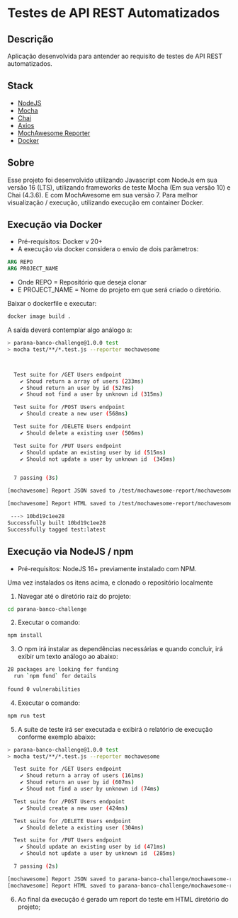 # Testes de API REST Automatizados
## Descrição
Aplicação desenvolvida para antender ao requisito de testes de API REST automatizados.

## Stack
- [NodeJS]
- [Mocha]
- [Chai]
- [Axios]
- [MochAwesome Reporter]
- [Docker]

## Sobre

Esse projeto foi desenvolvido utilizando Javascript com NodeJs em sua versão 16 (LTS), utilizando frameworks de teste Mocha (Em sua versão 10) e Chai (4.3.6). E com MochAwesome em sua versão 7. Para melhor visualização / execução, utilizando execução em container Docker.

## Execução via Docker
- Pré-requisitos: Docker v 20+
- A execução via docker considera o envio de dois parâmetros:

```dockerfile
ARG REPO
ARG PROJECT_NAME
```
- Onde REPO = Repositório que deseja clonar
- E PROJECT_NAME = Nome do projeto em que será criado o diretório.

Baixar o dockerfile e executar:

```sh
docker image build .
```
A saída deverá contemplar algo análogo a:

```sh
> parana-banco-challenge@1.0.0 test
> mocha test/**/*.test.js --reporter mochawesome



  Test suite for /GET Users endpoint
    ✔ Shoud return a array of users (233ms)
    ✔ Shoud return an user by id (527ms)
    ✔ Shoud not find a user by unknown id (315ms)

  Test suite for /POST Users endpoint
    ✔ Should create a new user (568ms)

  Test suite for /DELETE Users endpoint
    ✔ Should delete a existing user (506ms)

  Test suite for /PUT Users endpoint
    ✔ Should update an existing user by id (515ms)
    ✔ Should not update a user by unknown id  (345ms)


  7 passing (3s)

[mochawesome] Report JSON saved to /test/mochawesome-report/mochawesome.json

[mochawesome] Report HTML saved to /test/mochawesome-report/mochawesome.html

 ---> 10bd19c1ee28
Successfully built 10bd19c1ee28
Successfully tagged test:latest

```

## Execução via NodeJS / npm 
- Pré-requisitos: NodeJS 16+ previamente instalado com NPM.

Uma vez instalados os itens acima, e clonado o repositório localmente

1. Navegar até o diretório raiz do projeto:

```sh
cd parana-banco-challenge
```
2. Executar o comando:

```sh
npm install
```

3. O npm irá instalar as dependências necessárias e quando concluir, irá exibir um texto análogo ao abaixo:

```sh
28 packages are looking for funding
  run `npm fund` for details
 
found 0 vulnerabilities
```

4. Executar o comando:

```sh
npm run test
```

5. A suíte de teste irá ser executada e exibirá o relatório de execução conforme exemplo abaixo:

```sh
> parana-banco-challenge@1.0.0 test
> mocha test/**/*.test.js --reporter mochawesome

  Test suite for /GET Users endpoint
    ✔ Shoud return a array of users (161ms)
    ✔ Shoud return an user by id (607ms)
    ✔ Shoud not find a user by unknown id (74ms)

  Test suite for /POST Users endpoint
    ✔ Should create a new user (424ms)

  Test suite for /DELETE Users endpoint
    ✔ Should delete a existing user (304ms)

  Test suite for /PUT Users endpoint
    ✔ Should update an existing user by id (471ms)
    ✔ Should not update a user by unknown id  (285ms)

  7 passing (2s)

[mochawesome] Report JSON saved to parana-banco-challenge/mochawesome-report/mochawesome.json
[mochawesome] Report HTML saved to parana-banco-challenge/mochawesome-report/mochawesome.html
```
6. Ao final da execução é gerado um report do teste em HTML diretório do projeto;

[NodeJS]: <https://nodejs.org>
[Mocha]: <https://mochajs.org/>
[Chai]: <https://www.chaijs.com/>
[Axios]: <https://axios-http.com/>
[MochAwesome Reporter]: <https://www.npmjs.com/package/mochawesome>
[Docker]: <https://www.docker.com/>
